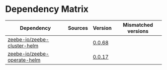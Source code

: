 # Dependency Matrix

Dependency | Sources | Version | Mismatched versions
---------- | ------- | ------- | -------------------
[zeebe-io/zeebe-cluster-helm](https://github.com/zeebe-io/zeebe-cluster-helm) |  | [0.0.68](https://github.com/zeebe-io/zeebe-cluster-helm/releases/tag/v0.0.68) | 
[zeebe-io/zeebe-operate-helm](https://github.com/zeebe-io/zeebe-operate-helm) |  | [0.0.17](https://github.com/zeebe-io/zeebe-operate-helm/releases/tag/v0.0.17) | 
